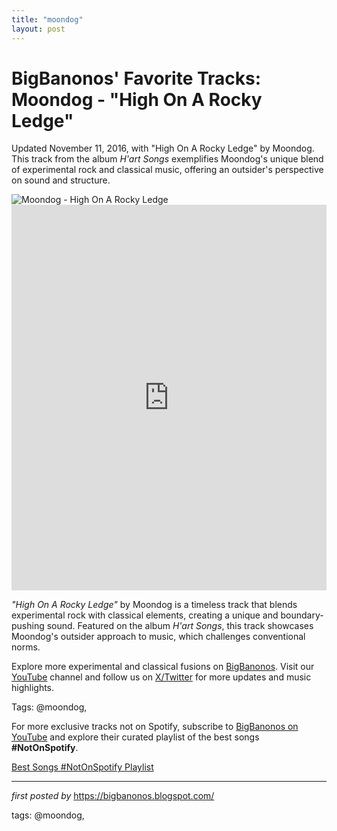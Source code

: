 ```yaml
---
title: "moondog"
layout: post
---
```

<!-- Post Title -->
<h1 >BigBanonos' Favorite Tracks: Moondog - "High On A Rocky Ledge"</h1> <!-- Introductory Text -->
<p >Updated November 11, 2016, with "High On A Rocky Ledge" by Moondog. This track from the album <em>H'art Songs</em> exemplifies Moondog's unique blend of experimental rock and classical music, offering an outsider's perspective on sound and structure.</p> <!-- Featured Image -->
<div > <img src="https://f4.bcbits.com/img/a0330231166_65" alt="Moondog - High On A Rocky Ledge" />
</div> <!-- YouTube Video Embed -->
<div > <iframe width="100%" height="617" src="https://www.youtube.com/embed/Dijb-zouJd8" title="Moondog - High On A Rocky Ledge (1978)" frameborder="0" allow="accelerometer; autoplay; clipboard-write; encrypted-media; gyroscope; picture-in-picture; web-share" referrerpolicy="strict-origin-when-cross-origin" allowfullscreen></iframe>
</div> <!-- Song Information -->
<div > <p><em>"High On A Rocky Ledge"</em> by Moondog is a timeless track that blends experimental rock with classical elements, creating a unique and boundary-pushing sound. Featured on the album <em>H'art Songs</em>, this track showcases Moondog's outsider approach to music, which challenges conventional norms.</p>
</div> <!-- Footer Links -->
<div > <p>Explore more experimental and classical fusions on <a href="https://bigbanonos.blogspot.com/" target="_blank">BigBanonos</a>. Visit our <a href="https://www.youtube.com/@BigBanonos" target="_blank">YouTube</a> channel and follow us on <a href="https://x.com/bigbanonos" target="_blank">X/Twitter</a> for more updates and music highlights.</p>
</div> <!-- Tags -->
<p >Tags: @moondog,</p>


<!--Subscribe and Playlist Links-->
<div>
    <p>For more exclusive tracks not on Spotify, subscribe to <a href="https://www.youtube.com/@BigBanonos" target="_blank">BigBanonos on YouTube</a> and explore their curated playlist of the best songs <strong>#NotOnSpotify</strong>.</p>
    <p><a href="https://www.youtube.com/playlist?list=PLtuNtuTatqI0kFahUCbtbfenC_ET5O_tr" target="_blank">Best Songs #NotOnSpotify Playlist<br /></a></p></div>

<hr />

<p><em>first posted by</em> <a href="https://bigbanonos.blogspot.com/" rel="noopener" target="_new">https://bigbanonos.blogspot.com/</a></p>

<p>tags: @moondog,</p>
